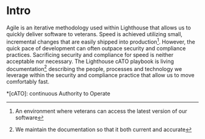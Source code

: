 # Intro

Agile is an iterative methodology used within Lighthouse that allows us to quickly deliver software to veterans. Speed 
is achieved utilizing small, incremental changes that are easily shipped into production[^1]. However, the quick
pace of development can often outpace security and compliance practices. Sacrificing security and compliance for speed 
is neither acceptable nor necessary. The Lighthouse cATO playbook is living documentation[^2] describing the people, 
processes and technology we leverage within the security and compliance practice that allow us to move comfortably fast.

*[cATO]: continuous Authority to Operate
[^1]: An environment where veterans can access the latest version of our software
[^2]: We maintain the documentation so that it both current and accurate
